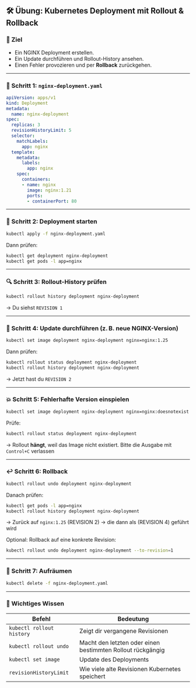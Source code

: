 ## 🛠️ **Übung: Kubernetes Deployment mit Rollout & Rollback**

### 🎯 Ziel

* Ein NGINX Deployment erstellen.
* Ein Update durchführen und Rollout-History ansehen.
* Einen Fehler provozieren und per **Rollback** zurückgehen.

---

### 📁 Schritt 1: `nginx-deployment.yaml`

```yaml
apiVersion: apps/v1
kind: Deployment
metadata:
  name: nginx-deployment
spec:
  replicas: 3
  revisionHistoryLimit: 5
  selector:
    matchLabels:
      app: nginx
  template:
    metadata:
      labels:
        app: nginx
    spec:
      containers:
      - name: nginx
        image: nginx:1.21
        ports:
        - containerPort: 80
```

---

### 🚀 Schritt 2: Deployment starten

```bash
kubectl apply -f nginx-deployment.yaml
```

Dann prüfen:

```bash
kubectl get deployment nginx-deployment
kubectl get pods -l app=nginx
```

---

### 🔍 Schritt 3: Rollout-History prüfen

```bash
kubectl rollout history deployment nginx-deployment
```

→ Du siehst `REVISION 1`

---

### 🧪 Schritt 4: Update durchführen (z. B. neue NGINX-Version)

```bash
kubectl set image deployment nginx-deployment nginx=nginx:1.25
```

Dann prüfen:

```bash
kubectl rollout status deployment nginx-deployment
kubectl rollout history deployment nginx-deployment
```

→ Jetzt hast du `REVISION 2`

---

### 💥 Schritt 5: Fehlerhafte Version einspielen

```bash
kubectl set image deployment nginx-deployment nginx=nginx:doesnotexist
```

Prüfe:

```bash
kubectl rollout status deployment nginx-deployment
```

→ Rollout **hängt**, weil das Image nicht existiert. Bitte die Ausgabe mit `Control+C` verlassen

---

### ↩️ Schritt 6: Rollback

```bash
kubectl rollout undo deployment nginx-deployment
```

Danach prüfen:

```bash
kubectl get pods -l app=nginx
kubectl rollout history deployment nginx-deployment
```

→ Zurück auf `nginx:1.25` (REVISION 2) -> die dann als (REVISION 4) geführt wird

Optional: Rollback auf eine konkrete Revision:

```bash
kubectl rollout undo deployment nginx-deployment --to-revision=1
```

---

### 🧹 Schritt 7: Aufräumen

```bash
kubectl delete -f nginx-deployment.yaml
```

---

### 🧠 Wichtiges Wissen

| Befehl                    | Bedeutung                                                  |
| ------------------------- | ---------------------------------------------------------- |
| `kubectl rollout history` | Zeigt dir vergangene Revisionen                            |
| `kubectl rollout undo`    | Macht den letzten oder einen bestimmten Rollout rückgängig |
| `kubectl set image`       | Update des Deployments                                     |
| `revisionHistoryLimit`    | Wie viele alte Revisionen Kubernetes speichert             |

